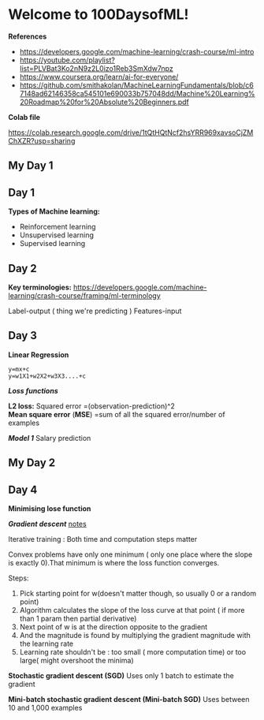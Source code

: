 # Welcome to 100DaysofML!
**References**
 - https://developers.google.com/machine-learning/crash-course/ml-intro
 - https://youtube.com/playlist?list=PLVBat3Ko2nN9z2L0izo1Reb3SmXdw7npz
 - https://www.coursera.org/learn/ai-for-everyone/
 - https://github.com/smithakolan/MachineLearningFundamentals/blob/c67148ad62146358ca545101e690033b757048dd/Machine%20Learning%20Roadmap%20for%20Absolute%20Beginners.pdf
 
**Colab file**

https://colab.research.google.com/drive/1tQtHQtNcf2hsYRR969xavsoCjZMChXZR?usp=sharing

## My Day 1 

## Day 1
**Types of Machine learning:**

 - Reinforcement learning
 - Unsupervised learning
 - Supervised learning

## Day 2
**Key terminologies:**
https://developers.google.com/machine-learning/crash-course/framing/ml-terminology

Label-output ( thing we're predicting )
Features-input

## Day 3
**Linear Regression**

    y=mx+c
    y=w1X1+w2X2+w3X3....+c

 ***Loss functions***
 
 **L2 loss:**
 Squared error
    =(observation-prediction)^2  
**Mean square error** (**MSE**)
    =sum of all the squared error/number of examples
    
***Model 1***
Salary prediction

## My Day 2

## Day 4
**Minimising lose function**

***Gradient descent***
[notes](https://developers.google.com/machine-learning/crash-course/reducing-loss/gradient-descent#expandable-1)

Iterative training : Both time and computation steps matter

Convex problems have only one minimum ( only one place where the slope is exactly 0).That minimum is where the loss function converges.

Steps:

 1. Pick starting point for w(doesn't matter though, so usually 0 or a random point)
 2. Algorithm calculates the slope of the loss curve at that point ( if more than 1 param then partial derivative)
 3. Next point of w is at the direction opposite to the gradient
 4. And the magnitude is found by multiplying the gradient magnitude with the learning rate 
 5. Learning rate shouldn't be : too small ( more computation time) or too large( might overshoot the minima)
 
 **Stochastic gradient descent (SGD)**
 Uses only 1 batch to estimate the gradient
 
 **Mini-batch stochastic gradient descent (Mini-batch SGD)**
Uses between 10 and 1,000 examples
